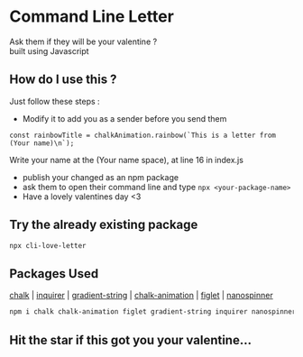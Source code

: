 # Command Line Letter

Ask them if they will be your valentine ? <br>
built using Javascript

## How do I use this ?
Just follow these steps : <br>
- Modify it to add you as a sender before you send them
```
const rainbowTitle = chalkAnimation.rainbow(`This is a letter from (Your name)\n`);
```
Write your name at the (Your name space), at line 16 in index.js
- publish your changed as an npm package
- ask them to open their command line and type ```npx <your-package-name>```
- Have a lovely valentines day <3

## Try the already existing package

```sh
npx cli-love-letter
```

## Packages Used

[chalk](https://github.com/chalk/chalk) | 
[inquirer](https://github.com/SBoudrias/Inquirer.js) |
[gradient-string](https://github.com/bokub/gradient-string) |
[chalk-animation](https://github.com/bokub/chalk-animation) |
[figlet](https://github.com/patorjk/figlet.js) |
[nanospinner](https://github.com/usmanyunusov/nanospinner)


```sh
npm i chalk chalk-animation figlet gradient-string inquirer nanospinner
```

## Hit the star if this got you your valentine...